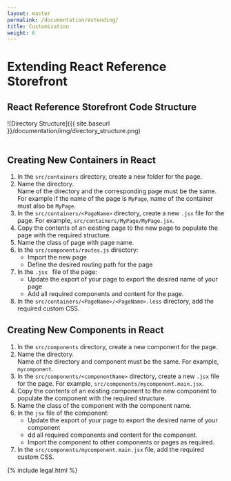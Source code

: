 ```yaml
---
layout: master
permalink: /documentation/extending/
title: Customization
weight: 6
---
```

# Extending React Reference Storefront

## React Reference Storefront Code Structure

![Directory Structure]({{ site.baseurl }}/documentation/img/directory_structure.png)
<br/><br/>

## Creating New Containers in React

1. In the `src/containers` directory, create a new folder for the page.
2. Name the directory.<br/> Name of the directory and the corresponding page must be the same. For example if the name of the page is `MyPage`, name of the container must also be `MyPage`.
3. In the `src/containers/<PageName>` directory, create a new `.jsx` file for the page. For example, `src/containers/MyPage/MyPage.jsx`.
4. Copy the contents of an existing page to the new page to populate the page with the required structure.
5. Name the class of page with page name.
6. In the `src/components/routes.js` directory:
	* Import the new page
	* Define the desired routing path for the page
7. In the `.jsx ` file of the page:
	* Update the export of your page to export the desired name of your page
	* Add all required components and content for the page.
8. In the `src/containers/<PageName>/<PageName>.less` directory, add the required custom CSS.

## Creating New Components in React

1. In the `src/components` directory, create a new component for the page.
2. Name the directory. <br/> Name of the directory and component must be the same. For example, `mycomponent`.
3. In the `src/components/<componentName>` directory, create a new `.jsx` file for the page. For example, `src/components/mycomponent.main.jsx`.
4. Copy the contents of an existing component to the new component to populate the component with the required structure.
5. Name the class of the component with the component name.
6. In the `jsx` file of the component:
	* Update the export of your page to export the desired name of your component
	* dd all required components and content for the component.
	* Import the component to other components or pages as required.
7. In the `src/components/mycomponent.main.jsx` file, add the required custom CSS.

{% include legal.html %}
